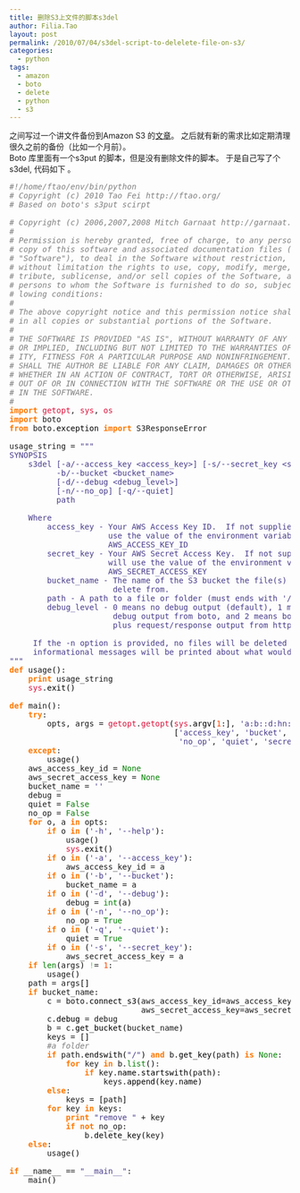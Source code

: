 ```yaml
---
title: 删除S3上文件的脚本s3del
author: Filia.Tao
layout: post
permalink: /2010/07/04/s3del-script-to-delelete-file-on-s3/
categories:
  - python
tags:
  - amazon
  - boto
  - delete
  - python
  - s3
---
```

之间写过一个讲文件备份到Amazon S3 的[文章][1]。 之后就有新的需求比如定期清理很久之前的备份（比如一个月前）。  
Boto 库里面有一个s3put 的脚本，但是没有删除文件的脚本。 于是自己写了个s3del, 代码如下 。

<div class="wp_syntax">
  <div class="code">
    <pre class="python" style="font-family:monospace;"><span style="color: #808080; font-style: italic;">#!/home/ftao/env/bin/python</span>
<span style="color: #808080; font-style: italic;"># Copyright (c) 2010 Tao Fei http://ftao.org/</span>
<span style="color: #808080; font-style: italic;"># Based on boto's s3put scirpt </span>
&nbsp;
<span style="color: #808080; font-style: italic;"># Copyright (c) 2006,2007,2008 Mitch Garnaat http://garnaat.org/</span>
<span style="color: #808080; font-style: italic;">#</span>
<span style="color: #808080; font-style: italic;"># Permission is hereby granted, free of charge, to any person obtaining a</span>
<span style="color: #808080; font-style: italic;"># copy of this software and associated documentation files (the</span>
<span style="color: #808080; font-style: italic;"># "Software"), to deal in the Software without restriction, including</span>
<span style="color: #808080; font-style: italic;"># without limitation the rights to use, copy, modify, merge, publish, dis-</span>
<span style="color: #808080; font-style: italic;"># tribute, sublicense, and/or sell copies of the Software, and to permit</span>
<span style="color: #808080; font-style: italic;"># persons to whom the Software is furnished to do so, subject to the fol-</span>
<span style="color: #808080; font-style: italic;"># lowing conditions:</span>
<span style="color: #808080; font-style: italic;">#</span>
<span style="color: #808080; font-style: italic;"># The above copyright notice and this permission notice shall be included</span>
<span style="color: #808080; font-style: italic;"># in all copies or substantial portions of the Software.</span>
<span style="color: #808080; font-style: italic;">#</span>
<span style="color: #808080; font-style: italic;"># THE SOFTWARE IS PROVIDED "AS IS", WITHOUT WARRANTY OF ANY KIND, EXPRESS</span>
<span style="color: #808080; font-style: italic;"># OR IMPLIED, INCLUDING BUT NOT LIMITED TO THE WARRANTIES OF MERCHANTABIL-</span>
<span style="color: #808080; font-style: italic;"># ITY, FITNESS FOR A PARTICULAR PURPOSE AND NONINFRINGEMENT. IN NO EVENT</span>
<span style="color: #808080; font-style: italic;"># SHALL THE AUTHOR BE LIABLE FOR ANY CLAIM, DAMAGES OR OTHER LIABILITY, </span>
<span style="color: #808080; font-style: italic;"># WHETHER IN AN ACTION OF CONTRACT, TORT OR OTHERWISE, ARISING FROM,</span>
<span style="color: #808080; font-style: italic;"># OUT OF OR IN CONNECTION WITH THE SOFTWARE OR THE USE OR OTHER DEALINGS</span>
<span style="color: #808080; font-style: italic;"># IN THE SOFTWARE.</span>
<span style="color: #808080; font-style: italic;">#</span>
<span style="color: #ff7700;font-weight:bold;">import</span> <span style="color: #dc143c;">getopt</span>, <span style="color: #dc143c;">sys</span>, <span style="color: #dc143c;">os</span>
<span style="color: #ff7700;font-weight:bold;">import</span> boto
<span style="color: #ff7700;font-weight:bold;">from</span> boto.<span style="color: black;">exception</span> <span style="color: #ff7700;font-weight:bold;">import</span> S3ResponseError
&nbsp;
usage_string = <span style="color: #483d8b;">"""
SYNOPSIS
    s3del [-a/--access_key &lt;access_key&gt;] [-s/--secret_key &lt;secret_key&gt;]
          -b/--bucket &lt;bucket_name&gt; 
          [-d/--debug &lt;debug_level&gt;]
          [-n/--no_op] [-q/--quiet]
          path
&nbsp;
    Where
        access_key - Your AWS Access Key ID.  If not supplied, boto will
                     use the value of the environment variable
                     AWS_ACCESS_KEY_ID
        secret_key - Your AWS Secret Access Key.  If not supplied, boto
                     will use the value of the environment variable
                     AWS_SECRET_ACCESS_KEY
        bucket_name - The name of the S3 bucket the file(s) should be
                      delete from.
        path - A path to a file or folder (must ends with '/') on s3 
        debug_level - 0 means no debug output (default), 1 means normal
                      debug output from boto, and 2 means boto debug output
                      plus request/response output from httplib
&nbsp;
     If the -n option is provided, no files will be deleted from S3 but
     informational messages will be printed about what would happen.
"""</span>
<span style="color: #ff7700;font-weight:bold;">def</span> usage<span style="color: black;">&#40;</span><span style="color: black;">&#41;</span>:
    <span style="color: #ff7700;font-weight:bold;">print</span> usage_string
    <span style="color: #dc143c;">sys</span>.<span style="color: black;">exit</span><span style="color: black;">&#40;</span><span style="color: black;">&#41;</span>
&nbsp;
<span style="color: #ff7700;font-weight:bold;">def</span> main<span style="color: black;">&#40;</span><span style="color: black;">&#41;</span>:
    <span style="color: #ff7700;font-weight:bold;">try</span>:
        opts, args = <span style="color: #dc143c;">getopt</span>.<span style="color: #dc143c;">getopt</span><span style="color: black;">&#40;</span><span style="color: #dc143c;">sys</span>.<span style="color: black;">argv</span><span style="color: black;">&#91;</span><span style="color: #ff4500;">1</span>:<span style="color: black;">&#93;</span>, <span style="color: #483d8b;">'a:b::d:hn:qs:v'</span>,
                                   <span style="color: black;">&#91;</span><span style="color: #483d8b;">'access_key'</span>, <span style="color: #483d8b;">'bucket'</span>, <span style="color: #483d8b;">'debug'</span>, <span style="color: #483d8b;">'help'</span>, 
                                    <span style="color: #483d8b;">'no_op'</span>, <span style="color: #483d8b;">'quiet'</span>, <span style="color: #483d8b;">'secret_key'</span> <span style="color: black;">&#93;</span><span style="color: black;">&#41;</span>
    <span style="color: #ff7700;font-weight:bold;">except</span>:
        usage<span style="color: black;">&#40;</span><span style="color: black;">&#41;</span>
    aws_access_key_id = <span style="color: #008000;">None</span>
    aws_secret_access_key = <span style="color: #008000;">None</span>
    bucket_name = <span style="color: #483d8b;">''</span>
    debug = <span style="color: #ff4500;"></span>
    quiet = <span style="color: #008000;">False</span>
    no_op = <span style="color: #008000;">False</span>
    <span style="color: #ff7700;font-weight:bold;">for</span> o, a <span style="color: #ff7700;font-weight:bold;">in</span> opts:
        <span style="color: #ff7700;font-weight:bold;">if</span> o <span style="color: #ff7700;font-weight:bold;">in</span> <span style="color: black;">&#40;</span><span style="color: #483d8b;">'-h'</span>, <span style="color: #483d8b;">'--help'</span><span style="color: black;">&#41;</span>:
            usage<span style="color: black;">&#40;</span><span style="color: black;">&#41;</span>
            <span style="color: #dc143c;">sys</span>.<span style="color: black;">exit</span><span style="color: black;">&#40;</span><span style="color: black;">&#41;</span>
        <span style="color: #ff7700;font-weight:bold;">if</span> o <span style="color: #ff7700;font-weight:bold;">in</span> <span style="color: black;">&#40;</span><span style="color: #483d8b;">'-a'</span>, <span style="color: #483d8b;">'--access_key'</span><span style="color: black;">&#41;</span>:
            aws_access_key_id = a
        <span style="color: #ff7700;font-weight:bold;">if</span> o <span style="color: #ff7700;font-weight:bold;">in</span> <span style="color: black;">&#40;</span><span style="color: #483d8b;">'-b'</span>, <span style="color: #483d8b;">'--bucket'</span><span style="color: black;">&#41;</span>:
            bucket_name = a
        <span style="color: #ff7700;font-weight:bold;">if</span> o <span style="color: #ff7700;font-weight:bold;">in</span> <span style="color: black;">&#40;</span><span style="color: #483d8b;">'-d'</span>, <span style="color: #483d8b;">'--debug'</span><span style="color: black;">&#41;</span>:
            debug = <span style="color: #008000;">int</span><span style="color: black;">&#40;</span>a<span style="color: black;">&#41;</span>
        <span style="color: #ff7700;font-weight:bold;">if</span> o <span style="color: #ff7700;font-weight:bold;">in</span> <span style="color: black;">&#40;</span><span style="color: #483d8b;">'-n'</span>, <span style="color: #483d8b;">'--no_op'</span><span style="color: black;">&#41;</span>:
            no_op = <span style="color: #008000;">True</span>
        <span style="color: #ff7700;font-weight:bold;">if</span> o <span style="color: #ff7700;font-weight:bold;">in</span> <span style="color: black;">&#40;</span><span style="color: #483d8b;">'-q'</span>, <span style="color: #483d8b;">'--quiet'</span><span style="color: black;">&#41;</span>:
            quiet = <span style="color: #008000;">True</span>
        <span style="color: #ff7700;font-weight:bold;">if</span> o <span style="color: #ff7700;font-weight:bold;">in</span> <span style="color: black;">&#40;</span><span style="color: #483d8b;">'-s'</span>, <span style="color: #483d8b;">'--secret_key'</span><span style="color: black;">&#41;</span>:
            aws_secret_access_key = a
    <span style="color: #ff7700;font-weight:bold;">if</span> <span style="color: #008000;">len</span><span style="color: black;">&#40;</span>args<span style="color: black;">&#41;</span> <span style="color: #66cc66;">!</span>= <span style="color: #ff4500;">1</span>:
        usage<span style="color: black;">&#40;</span><span style="color: black;">&#41;</span>
    path = args<span style="color: black;">&#91;</span><span style="color: #ff4500;"></span><span style="color: black;">&#93;</span>
    <span style="color: #ff7700;font-weight:bold;">if</span> bucket_name:
        c = boto.<span style="color: black;">connect_s3</span><span style="color: black;">&#40;</span>aws_access_key_id=aws_access_key_id,
                            aws_secret_access_key=aws_secret_access_key<span style="color: black;">&#41;</span>
        c.<span style="color: black;">debug</span> = debug
        b = c.<span style="color: black;">get_bucket</span><span style="color: black;">&#40;</span>bucket_name<span style="color: black;">&#41;</span>
        keys = <span style="color: black;">&#91;</span><span style="color: black;">&#93;</span>
        <span style="color: #808080; font-style: italic;">#a folder </span>
        <span style="color: #ff7700;font-weight:bold;">if</span> path.<span style="color: black;">endswith</span><span style="color: black;">&#40;</span><span style="color: #483d8b;">"/"</span><span style="color: black;">&#41;</span> <span style="color: #ff7700;font-weight:bold;">and</span> b.<span style="color: black;">get_key</span><span style="color: black;">&#40;</span>path<span style="color: black;">&#41;</span> <span style="color: #ff7700;font-weight:bold;">is</span> <span style="color: #008000;">None</span>:
            <span style="color: #ff7700;font-weight:bold;">for</span> key <span style="color: #ff7700;font-weight:bold;">in</span> b.<span style="color: #008000;">list</span><span style="color: black;">&#40;</span><span style="color: black;">&#41;</span>:
                <span style="color: #ff7700;font-weight:bold;">if</span> key.<span style="color: black;">name</span>.<span style="color: black;">startswith</span><span style="color: black;">&#40;</span>path<span style="color: black;">&#41;</span>:
                    keys.<span style="color: black;">append</span><span style="color: black;">&#40;</span>key.<span style="color: black;">name</span><span style="color: black;">&#41;</span>
        <span style="color: #ff7700;font-weight:bold;">else</span>:
            keys = <span style="color: black;">&#91;</span>path<span style="color: black;">&#93;</span>
        <span style="color: #ff7700;font-weight:bold;">for</span> key <span style="color: #ff7700;font-weight:bold;">in</span> keys:
            <span style="color: #ff7700;font-weight:bold;">print</span> <span style="color: #483d8b;">"remove "</span> + key
            <span style="color: #ff7700;font-weight:bold;">if</span> <span style="color: #ff7700;font-weight:bold;">not</span> no_op:
                b.<span style="color: black;">delete_key</span><span style="color: black;">&#40;</span>key<span style="color: black;">&#41;</span>
    <span style="color: #ff7700;font-weight:bold;">else</span>:
        usage<span style="color: black;">&#40;</span><span style="color: black;">&#41;</span>
&nbsp;
<span style="color: #ff7700;font-weight:bold;">if</span> __name__ == <span style="color: #483d8b;">"__main__"</span>:
    main<span style="color: black;">&#40;</span><span style="color: black;">&#41;</span></pre>
  </div>
</div>

 [1]: http://blog.ftao.org/2010/05/26/backup-file-on-amazon-s3-using-python-and-boto/
